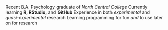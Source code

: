 Recent B.A. Psychology graduate of *North Central College*
Currently learning **R, RStudio,** and **GitHub**
Experience in both *experimental* and *quasi-experimental* research
Learning programming for fun *and* to use later on for research 
